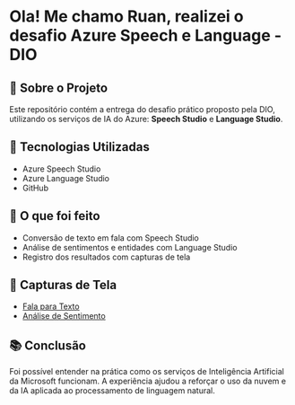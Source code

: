 # Ola! Me chamo Ruan, realizei o desafio Azure Speech e Language - DIO

## 🧠 Sobre o Projeto
Este repositório contém a entrega do desafio prático proposto pela DIO, utilizando os serviços de IA do Azure: **Speech Studio** e **Language Studio**.

## 🚀 Tecnologias Utilizadas
- Azure Speech Studio
- Azure Language Studio
- GitHub

## 🎯 O que foi feito
- Conversão de texto em fala com Speech Studio
- Análise de sentimentos e entidades com Language Studio
- Registro dos resultados com capturas de tela

## 📸 Capturas de Tela
- [Fala para Texto](drive.google.com/file/d/15Ft0GdNWFQaD67aKy6HyHUwRbudhHWMc/view?usp=sharing)
- [Análise de Sentimento](drive.google.com/file/d/1rJeVN3cif7DMvPYCTeSDiEwI4oZaaxxJ/view?usp=sharing)

## 📚 Conclusão
Foi possível entender na prática como os serviços de Inteligência Artificial da Microsoft funcionam. A experiência ajudou a reforçar o uso da nuvem e da IA aplicada ao processamento de linguagem natural.

